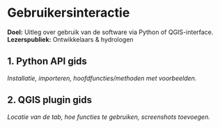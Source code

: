 # Gebruikersinteractie
**Doel:** Uitleg over gebruik van de software via Python of QGIS-interface.  
**Lezerspubliek:** Ontwikkelaars & hydrologen

## 1. Python API gids
_Installatie, importeren, hoofdfuncties/methoden met voorbeelden._

## 2. QGIS plugin gids
_Locatie van de tab, hoe functies te gebruiken, screenshots toevoegen._
